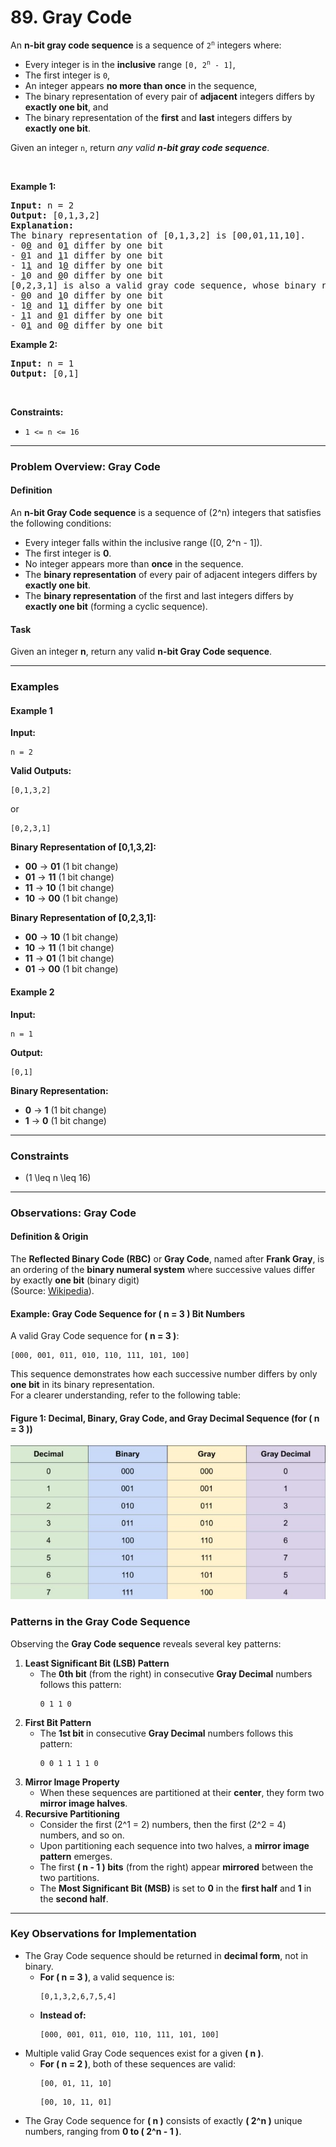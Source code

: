 # 89. Gray Code

<p>An <strong>n-bit gray code sequence</strong> is a sequence of <code>2<sup>n</sup></code> integers where:</p>

<ul>
	<li>Every integer is in the <strong>inclusive</strong> range <code>[0, 2<sup>n</sup> - 1]</code>,</li>
	<li>The first integer is <code>0</code>,</li>
	<li>An integer appears <strong>no more than once</strong> in the sequence,</li>
	<li>The binary representation of every pair of <strong>adjacent</strong> integers differs by <strong>exactly one bit</strong>, and</li>
	<li>The binary representation of the <strong>first</strong> and <strong>last</strong> integers differs by <strong>exactly one bit</strong>.</li>
</ul>

<p>Given an integer <code>n</code>, return <em>any valid <strong>n-bit gray code sequence</strong></em>.</p>

<p>&nbsp;</p>
<p><strong class="example">Example 1:</strong></p>

<pre><strong>Input:</strong> n = 2
<strong>Output:</strong> [0,1,3,2]
<strong>Explanation:</strong>
The binary representation of [0,1,3,2] is [00,01,11,10].
- 0<u>0</u> and 0<u>1</u> differ by one bit
- <u>0</u>1 and <u>1</u>1 differ by one bit
- 1<u>1</u> and 1<u>0</u> differ by one bit
- <u>1</u>0 and <u>0</u>0 differ by one bit
[0,2,3,1] is also a valid gray code sequence, whose binary representation is [00,10,11,01].
- <u>0</u>0 and <u>1</u>0 differ by one bit
- 1<u>0</u> and 1<u>1</u> differ by one bit
- <u>1</u>1 and <u>0</u>1 differ by one bit
- 0<u>1</u> and 0<u>0</u> differ by one bit
</pre>

<p><strong class="example">Example 2:</strong></p>

<pre><strong>Input:</strong> n = 1
<strong>Output:</strong> [0,1]
</pre>

<p>&nbsp;</p>
<p><strong>Constraints:</strong></p>

<ul>
	<li><code>1 &lt;= n &lt;= 16</code></li>
</ul>

---

### **Problem Overview: Gray Code**  

#### **Definition**  
An **n-bit Gray Code sequence** is a sequence of \(2^n\) integers that satisfies the following conditions:  
- Every integer falls within the inclusive range \([0, 2^n - 1]\).  
- The first integer is **0**.  
- No integer appears more than **once** in the sequence.  
- The **binary representation** of every pair of adjacent integers differs by **exactly one bit**.  
- The **binary representation** of the first and last integers differs by **exactly one bit** (forming a cyclic sequence).  

#### **Task**  
Given an integer **n**, return any valid **n-bit Gray Code sequence**.

---

### **Examples**  

#### **Example 1**  
**Input:**  
```plaintext
n = 2
```  
**Valid Outputs:**  
```plaintext
[0,1,3,2]
```
or  
```plaintext
[0,2,3,1]
```  

**Binary Representation of [0,1,3,2]:**  
- **00** → **01** (1 bit change)  
- **01** → **11** (1 bit change)  
- **11** → **10** (1 bit change)  
- **10** → **00** (1 bit change)  

**Binary Representation of [0,2,3,1]:**  
- **00** → **10** (1 bit change)  
- **10** → **11** (1 bit change)  
- **11** → **01** (1 bit change)  
- **01** → **00** (1 bit change)  

#### **Example 2**  
**Input:**  
```plaintext
n = 1
```  
**Output:**  
```plaintext
[0,1]
```  
**Binary Representation:**  
- **0** → **1** (1 bit change)  
- **1** → **0** (1 bit change)  

---

### **Constraints**  
- \(1 \leq n \leq 16\)  

---

### **Observations: Gray Code**  

#### **Definition & Origin**  
The **Reflected Binary Code (RBC)** or **Gray Code**, named after **Frank Gray**, is an ordering of the **binary numeral system** where successive values differ by exactly **one bit** (binary digit)  
(Source: [Wikipedia](https://en.wikipedia.org/wiki/Gray_code)).  

#### **Example: Gray Code Sequence for \( n = 3 \) Bit Numbers**  
A valid Gray Code sequence for **\( n = 3 \)**:
```plaintext
[000, 001, 011, 010, 110, 111, 101, 100]
```  

This sequence demonstrates how each successive number differs by only **one bit** in its binary representation.  
For a clearer understanding, refer to the following table:  

#### **Figure 1: Decimal, Binary, Gray Code, and Gray Decimal Sequence (for \( n = 3 \))**  
![Figure 1. The decimal, binary, Gray code, Gray decimal sequence generated for n = 3 bits](img/89-1.jpg)  

### **Patterns in the Gray Code Sequence**  

Observing the **Gray Code sequence** reveals several key patterns:  
1. **Least Significant Bit (LSB) Pattern**  
   - The **0th bit** (from the right) in consecutive **Gray Decimal** numbers follows this pattern:  
     ```plaintext
     0 1 1 0
     ```
2. **First Bit Pattern**  
   - The **1st bit** in consecutive **Gray Decimal** numbers follows this pattern:  
     ```plaintext
     0 0 1 1 1 1 0
     ```
3. **Mirror Image Property**  
   - When these sequences are partitioned at their **center**, they form two **mirror image halves**.  
4. **Recursive Partitioning**  
   - Consider the first \(2^1 = 2\) numbers, then the first \(2^2 = 4\) numbers, and so on.  
   - Upon partitioning each sequence into two halves, a **mirror image pattern** emerges.  
   - The first **\( n - 1 \) bits** (from the right) appear **mirrored** between the two partitions.  
   - The **Most Significant Bit (MSB)** is set to **0** in the **first half** and **1** in the **second half**.

---

### **Key Observations for Implementation**  
- The Gray Code sequence should be returned in **decimal form**, not in binary.  
  - **For \( n = 3 \)**, a valid sequence is:  
    ```plaintext
    [0,1,3,2,6,7,5,4]
    ```
  - **Instead of:**  
    ```plaintext
    [000, 001, 011, 010, 110, 111, 101, 100]
    ```
- Multiple valid Gray Code sequences exist for a given **\( n \)**.  
  - **For \( n = 2 \)**, both of these sequences are valid:  
    ```plaintext
    [00, 01, 11, 10]
    ```
    ```plaintext
    [00, 10, 11, 01]
    ```
- The Gray Code sequence for **\( n \)** consists of exactly **\( 2^n \)** unique numbers, ranging from **0 to \( 2^n - 1 \)**.
